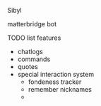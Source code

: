 Sibyl

matterbridge bot


TODO list features

- chatlogs
- commands
- quotes
- special interaction system
  - fondeness tracker
  - remember nicknames
  - 